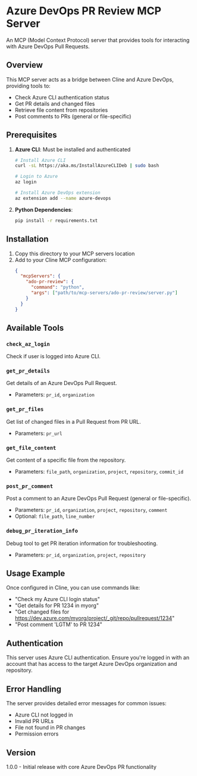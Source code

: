 # Azure DevOps PR Review MCP Server

An MCP (Model Context Protocol) server that provides tools for interacting with Azure DevOps Pull Requests.

## Overview

This MCP server acts as a bridge between Cline and Azure DevOps, providing tools to:
- Check Azure CLI authentication status
- Get PR details and changed files
- Retrieve file content from repositories
- Post comments to PRs (general or file-specific)

## Prerequisites

1. **Azure CLI**: Must be installed and authenticated
   ```bash
   # Install Azure CLI
   curl -sL https://aka.ms/InstallAzureCLIDeb | sudo bash
   
   # Login to Azure
   az login
   
   # Install Azure DevOps extension
   az extension add --name azure-devops
   ```

2. **Python Dependencies**:
   ```bash
   pip install -r requirements.txt
   ```

## Installation

1. Copy this directory to your MCP servers location
2. Add to your Cline MCP configuration:
   ```json
   {
     "mcpServers": {
       "ado-pr-review": {
         "command": "python",
         "args": ["path/to/mcp-servers/ado-pr-review/server.py"]
       }
     }
   }
   ```

## Available Tools

### `check_az_login`
Check if user is logged into Azure CLI.

### `get_pr_details`
Get details of an Azure DevOps Pull Request.
- Parameters: `pr_id`, `organization`

### `get_pr_files`
Get list of changed files in a Pull Request from PR URL.
- Parameters: `pr_url`

### `get_file_content`
Get content of a specific file from the repository.
- Parameters: `file_path`, `organization`, `project`, `repository`, `commit_id`

### `post_pr_comment`
Post a comment to an Azure DevOps Pull Request (general or file-specific).
- Parameters: `pr_id`, `organization`, `project`, `repository`, `comment`
- Optional: `file_path`, `line_number`

### `debug_pr_iteration_info`
Debug tool to get PR iteration information for troubleshooting.
- Parameters: `pr_id`, `organization`, `project`, `repository`

## Usage Example

Once configured in Cline, you can use commands like:
- "Check my Azure CLI login status"
- "Get details for PR 1234 in myorg"
- "Get changed files for https://dev.azure.com/myorg/project/_git/repo/pullrequest/1234"
- "Post comment 'LGTM' to PR 1234"

## Authentication

This server uses Azure CLI authentication. Ensure you're logged in with an account that has access to the target Azure DevOps organization and repository.

## Error Handling

The server provides detailed error messages for common issues:
- Azure CLI not logged in
- Invalid PR URLs
- File not found in PR changes
- Permission errors

## Version

1.0.0 - Initial release with core Azure DevOps PR functionality
